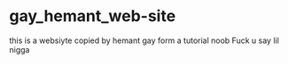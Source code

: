 # gay_hemant_web-site
this is a websiyte copied by hemant gay form a tutorial noob
Fuck u say lil nigga
